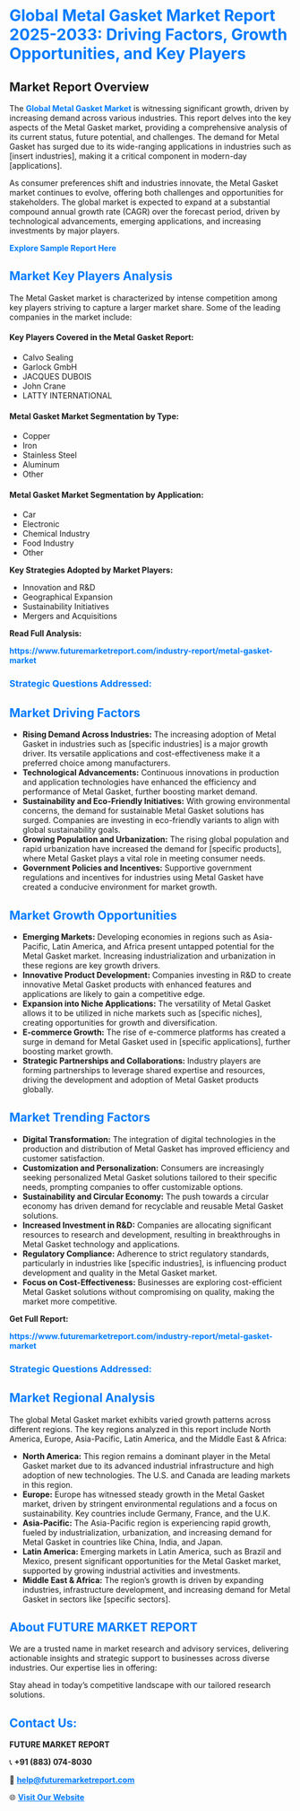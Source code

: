 <h1 style="color: #007BFF;">Global Metal Gasket Market Report 2025-2033: Driving Factors, Growth Opportunities, and Key Players</h1>

<section id="overview">
<h2>Market Report Overview</h2>
<p>The <a href="https://www.futuremarketreport.com/industry-report/metal-gasket-market" style="color: #007BFF; text-decoration: none;"><strong>Global Metal Gasket Market</strong></a> is witnessing significant growth, driven by increasing demand across various industries. This report delves into the key aspects of the Metal Gasket market, providing a comprehensive analysis of its current status, future potential, and challenges. The demand for Metal Gasket has surged due to its wide-ranging applications in industries such as [insert industries], making it a critical component in modern-day [applications].</p>
<p>As consumer preferences shift and industries innovate, the Metal Gasket market continues to evolve, offering both challenges and opportunities for stakeholders. The global market is expected to expand at a substantial compound annual growth rate (CAGR) over the forecast period, driven by technological advancements, emerging applications, and increasing investments by major players.</p>
</section>

<section id="overview">
<p><a href="https://www.futuremarketreport.com/request-sample/reportId=85322" style="color: #007BFF; text-decoration: none;"><strong>Explore Sample Report Here</strong></a></p>
</section>

<section id="key-players">
<h2 style="color: #007BFF;">Market Key Players Analysis</h2>
<p>The Metal Gasket market is characterized by intense competition among key players striving to capture a larger market share. Some of the leading companies in the market include:</p>
<h4>Key Players Covered in the Metal Gasket Report:</h4>
<ul><li>Calvo Sealing</li><li>Garlock GmbH</li><li>JACQUES DUBOIS</li><li>John Crane</li><li>LATTY INTERNATIONAL</li></ul>
<h4>Metal Gasket Market Segmentation by Type:</h4>
<ul><li>Copper</li><li>Iron</li><li>Stainless Steel</li><li>Aluminum</li><li>Other</li></ul>

<h4>Metal Gasket Market Segmentation by Application:</h4>
<ul><li>Car</li><li>Electronic</li><li>Chemical Industry</li><li>Food Industry</li><li>Other</li></ul>
<p><strong>Key Strategies Adopted by Market Players:</strong></p>
<ul>
<li>Innovation and R&D</li>
<li>Geographical Expansion</li>
<li>Sustainability Initiatives</li>
<li>Mergers and Acquisitions</li>
</ul>
</section>

<section>
<p><strong>Read Full Analysis: </strong></p><a href="https://www.futuremarketreport.com/industry-report/metal-gasket-market" style="color: #007BFF; text-decoration: none;"><strong>https://www.futuremarketreport.com/industry-report/metal-gasket-market</strong></a>
<h3 style="color: #007BFF;">Strategic Questions Addressed:</h3>
</section>

<section id="driving-factors">
<h2 style="color: #007BFF;">Market Driving Factors</h2>
<ul>
<li><strong>Rising Demand Across Industries:</strong> The increasing adoption of Metal Gasket in industries such as [specific industries] is a major growth driver. Its versatile applications and cost-effectiveness make it a preferred choice among manufacturers.</li>
<li><strong>Technological Advancements:</strong> Continuous innovations in production and application technologies have enhanced the efficiency and performance of Metal Gasket, further boosting market demand.</li>
<li><strong>Sustainability and Eco-Friendly Initiatives:</strong> With growing environmental concerns, the demand for sustainable Metal Gasket solutions has surged. Companies are investing in eco-friendly variants to align with global sustainability goals.</li>
<li><strong>Growing Population and Urbanization:</strong> The rising global population and rapid urbanization have increased the demand for [specific products], where Metal Gasket plays a vital role in meeting consumer needs.</li>
<li><strong>Government Policies and Incentives:</strong> Supportive government regulations and incentives for industries using Metal Gasket have created a conducive environment for market growth.</li>
</ul>
</section>

<section id="growth-opportunities">
<h2 style="color: #007BFF;">Market Growth Opportunities</h2>
<ul>
<li><strong>Emerging Markets:</strong> Developing economies in regions such as Asia-Pacific, Latin America, and Africa present untapped potential for the Metal Gasket market. Increasing industrialization and urbanization in these regions are key growth drivers.</li>
<li><strong>Innovative Product Development:</strong> Companies investing in R&D to create innovative Metal Gasket products with enhanced features and applications are likely to gain a competitive edge.</li>
<li><strong>Expansion into Niche Applications:</strong> The versatility of Metal Gasket allows it to be utilized in niche markets such as [specific niches], creating opportunities for growth and diversification.</li>
<li><strong>E-commerce Growth:</strong> The rise of e-commerce platforms has created a surge in demand for Metal Gasket used in [specific applications], further boosting market growth.</li>
<li><strong>Strategic Partnerships and Collaborations:</strong> Industry players are forming partnerships to leverage shared expertise and resources, driving the development and adoption of Metal Gasket products globally.</li>
</ul>
</section>

<section id="trending-factors">
<h2 style="color: #007BFF;">Market Trending Factors</h2>
<ul>
<li><strong>Digital Transformation:</strong> The integration of digital technologies in the production and distribution of Metal Gasket has improved efficiency and customer satisfaction.</li>
<li><strong>Customization and Personalization:</strong> Consumers are increasingly seeking personalized Metal Gasket solutions tailored to their specific needs, prompting companies to offer customizable options.</li>
<li><strong>Sustainability and Circular Economy:</strong> The push towards a circular economy has driven demand for recyclable and reusable Metal Gasket solutions.</li>
<li><strong>Increased Investment in R&D:</strong> Companies are allocating significant resources to research and development, resulting in breakthroughs in Metal Gasket technology and applications.</li>
<li><strong>Regulatory Compliance:</strong> Adherence to strict regulatory standards, particularly in industries like [specific industries], is influencing product development and quality in the Metal Gasket market.</li>
<li><strong>Focus on Cost-Effectiveness:</strong> Businesses are exploring cost-efficient Metal Gasket solutions without compromising on quality, making the market more competitive.</li>
</ul>
</section>

<section>
<p><strong>Get Full Report: </strong></p><a href="https://www.futuremarketreport.com/industry-report/metal-gasket-market" style="color: #007BFF; text-decoration: none;"><strong>https://www.futuremarketreport.com/industry-report/metal-gasket-market</strong></a>
<h3 style="color: #007BFF;">Strategic Questions Addressed:</h3>
</section>


<section id="regional-analysis">
<h2 style="color: #007BFF;">Market Regional Analysis</h2>
<p>The global Metal Gasket market exhibits varied growth patterns across different regions. The key regions analyzed in this report include North America, Europe, Asia-Pacific, Latin America, and the Middle East & Africa:</p>
<ul>
<li><strong>North America:</strong> This region remains a dominant player in the Metal Gasket market due to its advanced industrial infrastructure and high adoption of new technologies. The U.S. and Canada are leading markets in this region.</li>
<li><strong>Europe:</strong> Europe has witnessed steady growth in the Metal Gasket market, driven by stringent environmental regulations and a focus on sustainability. Key countries include Germany, France, and the U.K.</li>
<li><strong>Asia-Pacific:</strong> The Asia-Pacific region is experiencing rapid growth, fueled by industrialization, urbanization, and increasing demand for Metal Gasket in countries like China, India, and Japan.</li>
<li><strong>Latin America:</strong> Emerging markets in Latin America, such as Brazil and Mexico, present significant opportunities for the Metal Gasket market, supported by growing industrial activities and investments.</li>
<li><strong>Middle East & Africa:</strong> The region’s growth is driven by expanding industries, infrastructure development, and increasing demand for Metal Gasket in sectors like [specific sectors].</li>
</ul>
</section>

<footer>
<h2 style="color: #007BFF;">About FUTURE MARKET REPORT</h2>
<p>We are a trusted name in market research and advisory services, delivering actionable insights and strategic support to businesses across diverse industries. Our expertise lies in offering:</p>

<p>Stay ahead in today’s competitive landscape with our tailored research solutions.</p>

<h2 style="color: #007BFF;">Contact Us:</h2>
<p><strong>FUTURE MARKET REPORT</strong></p>
<p>📞 <strong>+91 (883) 074-8030</strong></p>
<p>📧 <strong><a href="mailto:help@futuremarketreport.com" style="color: #007BFF;">help@futuremarketreport.com</a></strong></p>
<p>🌐 <strong><a href="https://www.futuremarketreport.com/" style="color: #007BFF;">Visit Our Website</a></strong></p>
</footer>